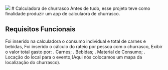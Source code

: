 <img src="/assets/img/arquivo.gif">
# Calculadora de churrasco
Antes de tudo, esse projeto teve como finalidade produzir um app de calculaora de churrasco.


## Requisitos Funcionais
Foi inserido na calculadora o consumo individual e total de carnes e bebidas,
Foi inserido o cálculo do rateio por pessoa com o churrasco,
Exibir o valor total gasto por:
. Carnes;
. Bebidas;
. Material de Consumo;
. Locação do local para o evento;(Aqui nós colocamos um mapa da localização do churrasco).



